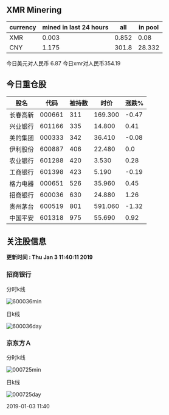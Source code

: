 ## XMR Minering

|currency|mined in last 24 hours|all|in pool|
|---|---|---|---|
|XMR|0.003|0.852|0.08|
|CNY|1.175|301.8|28.332|

今日美元对人民币 6.87	今日xmr对人民币354.19


## 今日重仓股 

|股名|代码|被持数|时价|涨跌%|
|---|---|---|---|---|
|长春高新|000661|311|169.300|-0.47|
|兴业银行|601166|335|14.800|0.41|
|美的集团|000333|342|36.410|-0.08|
|伊利股份|600887|406|22.480|0.0|
|农业银行|601288|420|3.530|0.28|
|工商银行|601398|423|5.190|-0.19|
|格力电器|000651|526|35.960|0.45|
|招商银行|600036|630|24.880|1.26|
|贵州茅台|600519|801|591.060|-1.32|
|中国平安|601318|975|55.690|0.92|

## 关注股信息
**更新时间 : Thu Jan  3 11:40:11 2019**
### 招商银行 
分时k线

![600036min](http://image.sinajs.cn/newchart/min/n/sh600036.gif)

日k线

![600036day](http://image.sinajs.cn/newchart/daily/n/sh600036.gif)

### 京东方Ａ 
分时k线

![000725min](http://image.sinajs.cn/newchart/min/n/sz000725.gif)

日k线

![000725day](http://image.sinajs.cn/newchart/daily/n/sz000725.gif)

2019-01-03 11:40